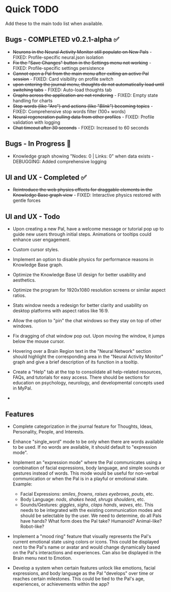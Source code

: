 # Quick TODO
Add these to the main todo list when available.

## Bugs - COMPLETED v0.2.1-alpha ✅
- ~~Neurons in the Neural Activity Monitor still populate on New Pals~~ - FIXED: Profile-specific neural.json isolation
- ~~Fix the "Save Changes" button in the Settings menu not working~~ - FIXED: Profile-specific settings persistence
- ~~Cannot open a Pal from the main menu after exiting an active Pal session~~ - FIXED: Card visibility on profile switch
- ~~upon entering the journal menu, thoughts do not automatically load until switching tabs~~ - FIXED: Auto-load thoughts tab
- ~~Graphs across the application are not rendering~~ - FIXED: Empty state handling for charts
- ~~Stop words (like "Are") and actions (like "*Blink*") becoming topics~~ - FIXED: Comprehensive stop words filter (100+ words)
- ~~Neural regeneration pulling data from other profiles~~ - FIXED: Profile validation with logging
- ~~Chat timeout after 30 seconds~~ - FIXED: Increased to 60 seconds

## Bugs - In Progress 🔧
- Knowledge graph showing "Nodes: 0 | Links: 0" when data exists - DEBUGGING: Added comprehensive logging

## UI and UX - Completed ✅
- ~~Reintroduce the web physics effects for draggable elements in the Knowledge Base graph view~~ - FIXED: Interactive physics restored with gentle forces

## UI and UX - Todo
- Upon creating a new Pal, have a welcome message or tutorial pop up to guide new users through initial steps. Animations or tooltips could enhance user engagement.
- Custom cursor styles.
- Implement an option to disable physics for performance reasons in Knowledge Base graph.
- Optimize the Knowledge Base UI design for better usability and aesthetics.
- Optimize the program for 1920x1080 resolution screens or similar aspect ratios.
- Stats window needs a redesign for better clarity and usability on desktop platforms with aspect ratios like 16:9.
- Allow the option to "pin" the chat windows so they stay on top of other windows.
- Fix dragging of chat window pop out. Upon moving the window, it jumps below the mouse cursor.

- Hovering over a Brain Region text in the "Neural Network" section should highlight the corresponding area in the "Neural Activity Monitor" graph and give a brief description of its function in a tooltip.
- Create a "Help" tab at the top to consolidate all help-related resources, FAQs, and tutorials for easy access. There should be sections for education on psychology, neurology, and developmental concepts used in MyPal.
- 


## Features
- Complete categorization in the journal feature for Thoughts, Ideas, Personality, People, and Interests.
- Enhance "single_word" mode to be only when there are words available to be used. If no words are available, it should default to "expression mode".

- Implement an "expression mode" where the Pal communicates using a combination of facial expressions, body language, and simple sounds or gestures instead of words. This mode would be useful for non-verbal communication or when the Pal is in a playful or emotional state. Example: 
  - Facial Expressions: *smiles*, *frowns*, *raises eyebrows*, *pouts*, etc.
  - Body Language: *nods*, *shakes head*, *shrugs shoulders*, etc.  
  - Sounds/Gestures: *giggles*, *sighs*, *claps hands*, *waves*, etc.
This needs to be integrated with the existing communication modes and should be selectable by the user. We need to determine, do all Pals have hands? What form does the Pal take? Humanoid? Animal-like? Robot-like?
- Implement a "mood ring" feature that visually represents the Pal's current emotional state using colors or icons. This could be displayed next to the Pal's name or avatar and would change dynamically based on the Pal's interactions and experiences. Can also be displayed in the Brain menu next to Emotion.
- Develop a system when certain features unlock like emotions, facial expressions, and body language as the Pal "develops" over time or reaches certain milestones. This could be tied to the Pal's age, experiences, or achievements within the app?